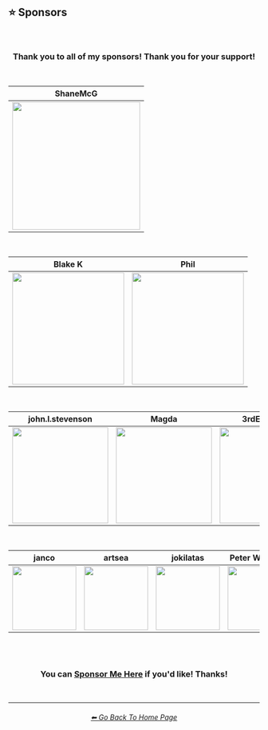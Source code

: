<h2>⭐ Sponsors</h2>

<br>

<div align=center>

<h3>Thank you to all of my sponsors! Thank you for your support!</h3>

<br>

| ShaneMcG |
| :-: |
| <img src="https://github.com/willwulfken/MidJourney-Styles-and-Keywords-Reference/blob/main/Images/Sponsor_Images/ShaneMcG.png?raw=true" width="256" /> |

<br>

| Blake K | Phil |
| :-: | :-: |
| <img src="https://github.com/willwulfken/MidJourney-Styles-and-Keywords-Reference/blob/main/Images/Sponsor_Images/Blake_K.png?raw=true" width="224" /> | <img src="https://github.com/willwulfken/MidJourney-Styles-and-Keywords-Reference/blob/main/Images/Sponsor_Images/Phil.png?raw=true" width="224" /> |

<br>

| john.l.stevenson | Magda | 3rdEyeGreen | hata (prompts.page) |
| :-: | :-: | :-: | :-: |
| <img src="https://github.com/willwulfken/MidJourney-Styles-and-Keywords-Reference/blob/main/Images/Sponsor_Images/john.l.stevenson.png?raw=true" width="192" /> | <img src="https://github.com/willwulfken/MidJourney-Styles-and-Keywords-Reference/blob/main/Images/Sponsor_Images/Magda.png?raw=true" width="192" /> | <img src="https://github.com/willwulfken/MidJourney-Styles-and-Keywords-Reference/blob/main/Images/Sponsor_Images/3rdEyeGreen.png?raw=true" width="192" /> | <img src="https://github.com/willwulfken/MidJourney-Styles-and-Keywords-Reference/blob/main/Images/Sponsor_Images/hata.png?raw=true" width="192" /> |

<br>

| janco | artsea | jokilatas | Peter W. Szabo | 3xPMaverick |
| :-: | :-: | :-: | :-: | :-: |
| <img src="https://github.com/willwulfken/MidJourney-Styles-and-Keywords-Reference/blob/main/Images/Sponsor_Images/janco.png?raw=true" width="128" /> | <img src="https://github.com/willwulfken/MidJourney-Styles-and-Keywords-Reference/blob/main/Images/Sponsor_Images/artsea.png?raw=true" width="128" /> | <img src="https://github.com/willwulfken/MidJourney-Styles-and-Keywords-Reference/blob/main/Images/Sponsor_Images/jokilatas.png?raw=true" width="128" /> | <img src="https://github.com/willwulfken/MidJourney-Styles-and-Keywords-Reference/blob/main/Images/Sponsor_Images/Peter_W_Szabo.png?raw=true" width="128" /> | <img src="https://github.com/willwulfken/MidJourney-Styles-and-Keywords-Reference/blob/main/Images/Sponsor_Images/3xPMaverick.png?raw=true" width="128" /> |

<br><br>

<h3>You can <a href="https://ko-fi.com/willwulfken">Sponsor Me Here</a> if you'd like! Thanks!</h3>

</div>

<br>
<hr><!--------------->
<div align="center">
<h6><a href="https://github.com/willwulfken/MidJourney-Styles-and-Keywords-Reference/blob/main/README.md">⬅ Go Back To Home Page</a></h6>
</div>
